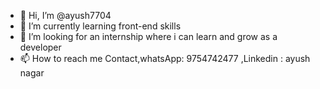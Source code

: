 - 👋 Hi, I’m @ayush7704
- 🌱 I’m currently learning front-end skills 
- 💞️ I’m  looking for an internship where i can learn and grow as a developer
- 📫 How to reach me Contact,whatsApp: 9754742477 ,Linkedin : ayush nagar

<!---
ayush7704/ayush7704 is a ✨ special ✨ repository because its `README.md` (this file) appears on your GitHub profile.
You can click the Preview link to take a look at your changes.
--->
